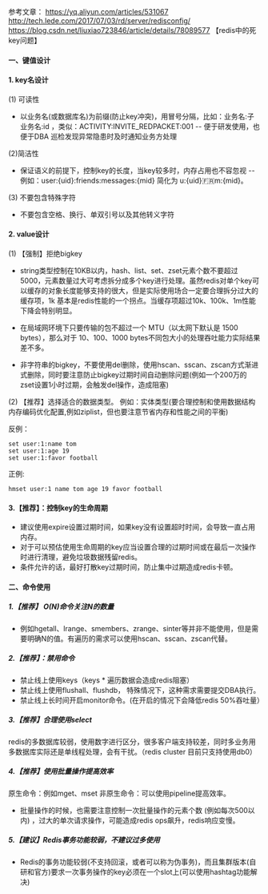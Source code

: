 参考文章： https://yq.aliyun.com/articles/531067
http://tech.lede.com/2017/07/03/rd/server/redisconfig/ 
https://blog.csdn.net/liuxiao723846/article/details/78089577  【redis中的死key问题】


#### 一、键值设计
#### 1. key名设计
(1) 可读性
- 以业务名(或数据库名)为前缀(防止key冲突)，用冒号分隔，比如：业务名:子业务名:id ，类似：ACTIVITY:INVITE_REDPACKET:001
-- 便于研发使用，也便于DBA 巡检发现异常隐患时及时通知业务方处理

(2)简洁性
- 保证语义的前提下，控制key的长度，当key较多时，内存占用也不容忽视
-- 例如：user:{uid}:friends:messages:{mid}  简化为  u:{uid}:fr:m:{mid}。

(3) 不要包含特殊字符
- 不要包含空格、换行、单双引号以及其他转义字符


#### 2. value设计
(1) 【强制】拒绝bigkey
-  string类型控制在10KB以内，hash、list、set、zset元素个数不要超过5000，元素数量过大可考虑拆分成多个key进行处理。虽然redis对单个key可以缓存的对象长度能够支持的很大，但是实际使用场合一定要合理拆分过大的缓存项，1k 基本是redis性能的一个拐点。当缓存项超过10k、100k、1m性能下降会特别明显。

- 在局域网环境下只要传输的包不超过一个 MTU（以太网下默认是 1500 bytes），那么对于 10、100、1000 bytes不同包大小的处理吞吐能力实际结果差不多。

-  非字符串的bigkey，不要使用del删除，使用hscan、sscan、zscan方式渐进式删除，同时要注意防止bigkey过期时间自动删除问题(例如一个200万的zset设置1小时过期，会触发del操作，造成阻塞)

(2) 【推荐】选择适合的数据类型。
例如：实体类型(要合理控制和使用数据结构内存编码优化配置,例如ziplist，但也要注意节省内存和性能之间的平衡)

反例：
```
set user:1:name tom
set user:1:age 19
set user:1:favor football
```
正例:
```
hmset user:1 name tom age 19 favor football
```
#### 3.【推荐】：控制key的生命周期
- 建议使用expire设置过期时间，如果key没有设置超时时间，会导致一直占用内存。
- 对于可以预估使用生命周期的key应当设置合理的过期时间或在最后一次操作时进行清理，避免垃圾数据残留redis。
- 条件允许的话，最好打散key过期时间，防止集中过期造成redis卡顿。


#### 二、命令使用
##### 1.【推荐】 O(N)命令关注N的数量
- 例如hgetall、lrange、smembers、zrange、sinter等并非不能使用，但是需要明确N的值。有遍历的需求可以使用hscan、sscan、zscan代替。

##### 2.【推荐】：禁用命令
-  禁止线上使用keys（keys * 遍历数据会造成redis阻塞）
-  禁止线上使用flushall、flushdb， 特殊情况下，这种需求需要提交DBA执行。
-  禁止线上长时间开启monitor命令。(在开启的情况下会降低redis 50%吞吐量）

##### 3.【推荐】合理使用select
redis的多数据库较弱，使用数字进行区分，很多客户端支持较差，同时多业务用多数据库实际还是单线程处理，会有干扰。（redis cluster 目前只支持使用db0）

##### 4.【推荐】使用批量操作提高效率
原生命令：例如mget、mset
非原生命令：可以使用pipeline提高效率。
- 批量操作的时候，也需要注意控制一次批量操作的元素个数 (例如每次500以内) ，过大的单次请求操作，可能造成redis ops飙升，redis响应变慢。

##### 5.【建议】Redis事务功能较弱，不建议过多使用 
- Redis的事务功能较弱(不支持回滚，或者可以称为伪事务)，而且集群版本(自研和官方)要求一次事务操作的key必须在一个slot上(可以使用hashtag功能解决)
